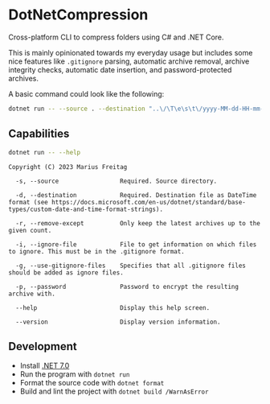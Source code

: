 # DotNetCompression
Cross-platform CLI to compress folders using C# and .NET Core.

This is mainly opinionated towards my everyday usage but includes some nice features like `.gitignore` parsing, automatic archive removal, archive integrity checks, automatic date insertion, and password-protected archives.

A basic command could look like the following:

```sh
dotnet run -- --source . --destination "..\/\T\e\s\t\/yyyy-MM-dd-HH-mm-ss \B\a\c\k\u\p.\zip" --remove-except 2 --use-gitignore-files --password pw
```

## Capabilities
```sh
dotnet run -- --help
```

```
Copyright (C) 2023 Marius Freitag

  -s, --source                 Required. Source directory.

  -d, --destination            Required. Destination file as DateTime format (see https://docs.microsoft.com/en-us/dotnet/standard/base-types/custom-date-and-time-format-strings).

  -r, --remove-except          Only keep the latest archives up to the given count.

  -i, --ignore-file            File to get information on which files to ignore. This must be in the .gitignore format.

  -g, --use-gitignore-files    Specifies that all .gitignore files should be added as ignore files.

  -p, --password               Password to encrypt the resulting archive with.

  --help                       Display this help screen.

  --version                    Display version information.
```

## Development
- Install [.NET 7.0](https://dotnet.microsoft.com/en-us/download/dotnet/7.0)
- Run the program with `dotnet run`
- Format the source code with `dotnet format`
- Build and lint the project with `dotnet build /WarnAsError`
